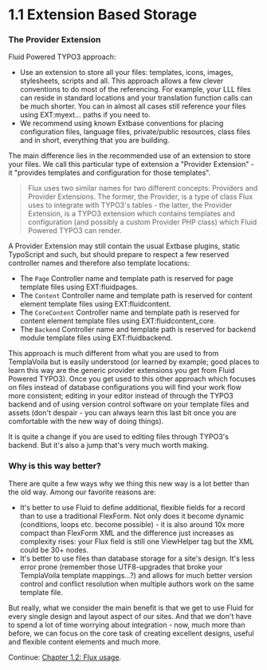 1.1 Extension Based Storage
===========================

### The Provider Extension

Fluid Powered TYPO3 approach:

* Use an extension to store all your files: templates, icons, images, stylesheets, scripts and all. This approach
  allows a few clever conventions to do most of the referencing. For example, your LLL files can reside in standard locations and
  your translation function calls can be much shorter. You can in almost all cases still reference your files using EXT:myext...
  paths if you need to.
* We recommend using known Extbase conventions for placing configuration files, language files, private/public resources, class
  files and in short, everything that you are building.

The main difference lies in the recommended use of an extension to store your files. We call this particular type of extension
a "Provider Extension" - it "provides templates and configuration for those templates".

> Flux uses two similar names for two different concepts: Providers and Provider Extensions. The former, the Provider, is a type
> of class Flux uses to integrate with TYPO3's tables - the latter, the Provider Extension, is a TYPO3 extension which contains
> templates and configuration (and possibly a custom Provider PHP class) which Fluid Powered TYPO3 can render.

A Provider Extension may still contain the usual Extbase plugins, static TypoScript and such, but should prepare to respect a few
reserved controller names and therefore also template locations:

* The `Page` Controller name and template path is reserved for page template files using EXT:fluidpages.
* The `Content` Controller name and template path is reserved for content element template files using EXT:fluidcontent.
* The `CoreContent` Controller name and template path is reserved for content element template files using EXT:fluidcontent_core.
* The `Backend` Controller name and template path is reserved for backend module template files using EXT:fluidbackend.

This approach is much different from what you are used to from TemplaVoila but is easily understood (or learned by example; good
places to learn this way are the generic provider extensions you get from Fluid Powered TYPO3). Once you get used to this other
approach which focuses on files instead of database configurations you will find your work flow more consistent; editing in your
editor instead of through the TYPO3 backend and of using version control software on your template files and assets (don't
despair - you can always learn this last bit once you are comfortable with the new way of doing things).

It is quite a change if you are used to editing files through TYPO3's backend. But it's also a jump that's very much worth making.

### Why is this way better?

There are quite a few ways why we thing this new way is a lot better than the old way. Among our favorite reasons are:

* It's better to use Fluid to define additional, flexible fields for a record than to use a traditional FlexForm. Not only does
  it become dynamic (conditions, loops etc. become possible) - it is also around 10x more compact than FlexForm XML and the
  difference just increases as complexity rises: your Flux field is still one ViewHelper tag but the XML could be 30+ nodes.
* It's better to use files than database storage for a site's design. It's less error prone (remember those UTF8-upgrades that
  broke your TemplaVoila template mappings...?) and allows for much better version control and conflict resolution when multiple
  authors work on the same template file.

But really, what we consider the main benefit is that we get to use Fluid for every single design and layout aspect of our sites.
And that we don't have to spend a lot of time worrying about integration - now, much more than before, we can focus on the core
task of creating excellent designs, useful and flexible content elements and much more.

Continue: [Chapter 1.2: Flux usage](1.2.FluxUsage.md).
